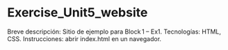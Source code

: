 # Exercise_Unit5_website

Breve descripción: Sitio de ejemplo para Block 1 – Ex1.
Tecnologías: HTML, CSS.
Instrucciones: abrir index.html en un navegador.